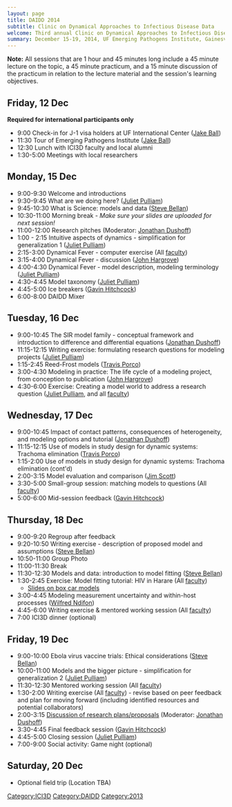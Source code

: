 ```yaml
---
layout: page
title: DAIDD 2014
subtitle: Clinic on Dynamical Approaches to Infectious Disease Data
welcome: Third annual Clinic on Dynamical Approaches to Infectious Disease Data
summary: December 15-19, 2014, UF Emerging Pathogens Institute, Gainesville, FL, USA
---
```

**Note:** All sessions that are 1 hour and 45 minutes long include a 45 minute lecture on the topic, a 45 minute practicum, and a 15 minute discussion of the practicum in relation to the lecture material and the session's learning objectives.

Friday, 12 Dec
--------------
**Required for international participants only**

-   9:00 Check-in for J-1 visa holders at UF International Center ([Jake Ball]({{site.url}}/people/))
-   11:30 Tour of Emerging Pathogens Institute ([Jake Ball]({{site.url}}/people/))
-   12:30 Lunch with ICI3D faculty and local alumni
-   1:30-5:00 Meetings with local researchers

Monday, 15 Dec
--------------

-   9:00-9:30 Welcome and introductions
-   9:30-9:45 What are we doing here? ([Juliet Pulliam]({{site.url}}/people/))
-   9:45-10:30 What is Science: models and data ([Steve Bellan]({{site.url}}/people/))
-   10:30-11:00 Morning break - _Make sure your slides are uploaded for next session!_
-   11:00-12:00 Research pitches (Moderator: [Jonathan Dushoff]({{site.url}}/people/))
-   1:00 - 2:15 Intuitive aspects of dynamics - simplification for generalization 1 ([Juliet Pulliam]({{site.url}}/people/))
-   2:15-3:00 Dynamical Fever - computer exercise (All [faculty]({{site.url}}/people))
-   3:15-4:00 Dynamical Fever - discussion ([John Hargrove]({{site.url}}/people/))
-   4:00-4:30 Dynamical Fever - model description, modeling terminology ([Juliet Pulliam]({{site.url}}/people/))
-   4:30-4:45 Model taxonomy ([Juliet Pulliam]({{site.url}}/people/))
-   4:45-5:00 Ice breakers ([Gavin Hitchcock]({{site.url}}/people/))
-   6:00-8:00 DAIDD Mixer

Tuesday, 16 Dec
---------------

-   9:00-10:45 The SIR model family - conceptual framework and introduction to difference and differential equations ([Jonathan Dushoff]({{site.url}}/people/))
-   11:15-12:15 Writing exercise: formulating research questions for modeling projects ([Juliet Pulliam]({{site.url}}/people/))
-   1:15-2:45 Reed-Frost models ([Travis Porco]({{site.url}}/people/))
-   3:00-4:30 Modeling in practice: The life cycle of a modeling project, from conception to publication ([John Hargrove]({{site.url}}/people/))
-   4:30-6:00 Exercise: Creating a model world to address a research question ([Juliet Pulliam]({{site.url}}/people/), and all [faculty]({{site.url}}/people/))

Wednesday, 17 Dec
-----------------

-   9:00-10:45 Impact of contact patterns, consequences of heterogeneity, and modeling options and tutorial ([Jonathan Dushoff]({{site.url}}/people/))
-   11:15-12:15 Use of models in study design for dynamic systems: Trachoma elimination ([Travis Porco]({{site.url}}/people/))
-   1:15-2:00 Use of models in study design for dynamic systems: Trachoma elimination (cont'd)
-   2:00-3:15 Model evaluation and comparison ([Jim Scott]({{site.url}}/people/))
-   3:30-5:00 Small-group session: matching models to questions (All [faculty]({{site.url}}/people))
-   5:00-6:00 Mid-session feedback ([Gavin Hitchcock]({{site.url}}/people/))

Thursday, 18 Dec
----------------

-   9:00-9:20 Regroup after feedback
-   9:20-10:50 Writing exercise - description of proposed model and assumptions ([Steve Bellan]({{site.url}}/people/))
-   10:50-11:00 Group Photo
-   11:00-11:30 Break
-   11:30-12:30 Models and data: introduction to model fitting ([Steve Bellan]({{site.url}}/people/))
-   1:30-2:45 Exercise: Model fitting tutorial: HIV in Harare (All [faculty]({{site.url}}/people))
    -   [Slides on box car models](http://lalashan.mcmaster.ca/theobio/mmed/images/2/25/Distributed_Delay.pdf)
-   3:00-4:45 Modeling measurement uncertainty and within-host processes ([Wilfred Ndifon]({{site.url}}/people/))
-   4:45-6:00 Writing exercise & mentored working session (All [faculty]({{site.url}}/people))
-   7:00 ICI3D dinner (optional)

Friday, 19 Dec
--------------

-   9:00-10:00 Ebola virus vaccine trials: Ethical considerations ([Steve Bellan]({{site.url}}/people/))
-   10:00-11:00 Models and the bigger picture - simplification for generalization 2 ([Juliet Pulliam]({{site.url}}/people/))
-   11:30-12:30 Mentored working session (All [faculty]({{site.url}}/people))
-   1:30-2:00 Writing exercise (All [faculty]({{site.url}}/people)) - revise based on peer feedback and plan for moving forward (including identified resources and potential collaborators)
-   2:00-3:15 [Discussion of research plans/proposals](http://lalashan.mcmaster.ca/theobio/MMEDclinic/index.php/DAIDD_2013_participants) (Moderator: [Jonathan Dushoff]({{site.url}}/people/))
-   3:30-4:45 Final feedback session ([Gavin Hitchcock]({{site.url}}/people/))
-   4:45-5:00 Closing session ([Juliet Pulliam]({{site.url}}/people/))
-   7:00-9:00 Social activity: Game night (optional)

Saturday, 20 Dec
----------------

- Optional field trip (Location TBA)

<Category:ICI3D> <Category:DAIDD> <Category:2013>
